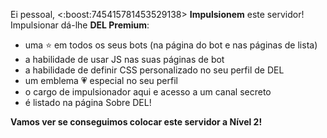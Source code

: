 Ei pessoal, <:boost:745415781453529138> **Impulsionem** este servidor!
Impulsionar dá-lhe **DEL Premium**:

- uma ⭐ em todos os seus bots (na página do bot e nas páginas de lista)
- a habilidade de usar JS nas suas páginas de bot
- a habilidade de definir CSS personalizado no seu perfil de DEL
- um emblema 💗 especial no seu perfil
- o cargo de impulsionador aqui e acesso a um canal secreto
- é listado na página Sobre DEL!

**Vamos ver se conseguimos colocar este servidor a Nível 2!**
